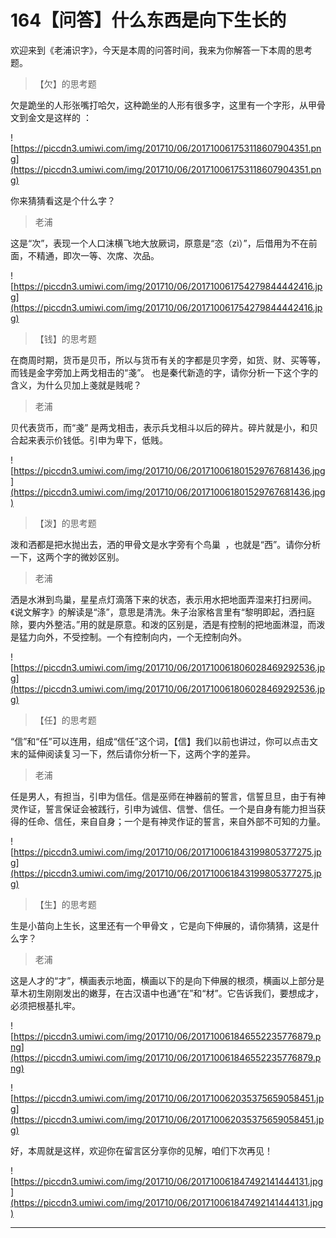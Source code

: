 # 164【问答】什么东西是向下生长的

欢迎来到《老浦识字》，今天是本周的问答时间，我来为你解答一下本周的思考题。

> 【欠】的思考题

欠是跪坐的人形张嘴打哈欠，这种跪坐的人形有很多字，这里有一个字形，从甲骨文到金文是这样的 ：

![https://piccdn3.umiwi.com/img/201710/06/201710061753118607904351.png](https://piccdn3.umiwi.com/img/201710/06/201710061753118607904351.png)

你来猜猜看这是个什么字？

> 老浦

这是“次”，表现一个人口沫横飞地大放厥词，原意是“恣（zì）”，后借用为不在前面，不精通，即次一等、次席、次品。

![https://piccdn3.umiwi.com/img/201710/06/201710061754279844442416.jpg](https://piccdn3.umiwi.com/img/201710/06/201710061754279844442416.jpg)

> 【钱】的思考题

在商周时期，货币是贝币，所以与货币有关的字都是贝字旁，如货、财、买等等，而钱是金字旁加上两戈相击的“戔”。 也是秦代新造的字，请你分析一下这个字的含义，为什么贝加上戔就是贱呢？

> 老浦

贝代表货币，而“戔” 是两戈相击，表示兵戈相斗以后的碎片。碎片就是小，和贝合起来表示价钱低。引申为卑下，低贱。

![https://piccdn3.umiwi.com/img/201710/06/201710061801529767681436.jpg](https://piccdn3.umiwi.com/img/201710/06/201710061801529767681436.jpg)

> 【泼】的思考题

泼和洒都是把水抛出去，洒的甲骨文是水字旁有个鸟巢  ，也就是“西”。请你分析一下，这两个字的微妙区别。

> 老浦

洒是水淋到鸟巢，星星点灯滴落下来的状态，表示用水把地面弄湿来打扫房间。《说文解字》的解读是“涤”，意思是清洗。朱子治家格言里有“黎明即起，洒扫庭除，要内外整洁。”用的就是原意。和泼的区别是，洒是有控制的把地面淋湿，而泼是猛力向外，不受控制。一个有控制向内，一个无控制向外。

![https://piccdn3.umiwi.com/img/201710/06/201710061806028469292536.jpg](https://piccdn3.umiwi.com/img/201710/06/201710061806028469292536.jpg)

> 【任】的思考题

“信”和“任”可以连用，组成“信任”这个词，【信】我们以前也讲过，你可以点击文末的延伸阅读复习一下，然后请你分析一下，这两个字的差异。

> 老浦

任是男人，有担当，引申为信任。信是巫师在神器前的誓言，信誓旦旦，由于有神灵作证，誓言保证会被践行，引申为诚信、信誉、信任。一个是自身有能力担当获得的任命、信任，来自自身；一个是有神灵作证的誓言，来自外部不可知的力量。

![https://piccdn3.umiwi.com/img/201710/06/201710061843199805377275.jpg](https://piccdn3.umiwi.com/img/201710/06/201710061843199805377275.jpg)

> 【生】的思考题

生是小苗向上生长，这里还有一个甲骨文 ，它是向下伸展的，请你猜猜，这是什么字？

> 老浦

这是人才的“才”，横画表示地面，横画以下的是向下伸展的根须，横画以上部分是草木初生刚刚发出的嫩芽，在古汉语中也通“在”和“材”。它告诉我们，要想成才，必须把根基扎牢。

![https://piccdn3.umiwi.com/img/201710/06/201710061846552235776879.png](https://piccdn3.umiwi.com/img/201710/06/201710061846552235776879.png)

![https://piccdn3.umiwi.com/img/201710/06/201710062035375659058451.jpg](https://piccdn3.umiwi.com/img/201710/06/201710062035375659058451.jpg)

好，本周就是这样，欢迎你在留言区分享你的见解，咱们下次再见！

![https://piccdn3.umiwi.com/img/201710/06/201710061847492141444131.jpg](https://piccdn3.umiwi.com/img/201710/06/201710061847492141444131.jpg)

---
